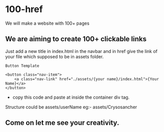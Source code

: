 # 100-href

We will make a website with 100+ pages

## We are aiming to create 100+ clickable links

Just add a new title in index.html in the navbar and in href give the link of your file which supposed to be in assets folder.

`Button Template`

```
<button class="nav-item">
    <a class="nav-link" href="./assets/{your name}/index.html">{Your Name}</a>
</button>
```

- copy this code and paste at inside the container div tag.

Structure could be assets/userName
eg:- assets/Crysosancher

## Come on let me see your creativity.
